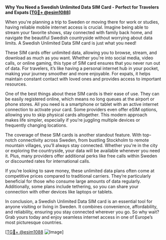 **Why You Need a Swedish Unlimited Data SIM Card - Perfect for Travelers and Expats [[TG💪+ @esim1088](https://t.me/s/esim1088)]**

When you're planning a trip to Sweden or moving there for work or studies, having reliable mobile internet access is crucial. Imagine being able to stream your favorite shows, stay connected with family back home, and navigate the beautiful Swedish countryside without worrying about data limits. A Swedish Unlimited Data SIM card is just what you need! 

These SIM cards offer unlimited data, allowing you to browse, stream, and download as much as you want. Whether you're into social media, video calls, or online gaming, this type of SIM card ensures that you never run out of data. For travelers, it’s like having a personal internet hub in your pocket, making your journey smoother and more enjoyable. For expats, it helps maintain constant contact with loved ones and provides access to important resources.

One of the best things about these SIM cards is their ease of use. They can be easily registered online, which means no long queues at the airport or phone stores. All you need is a smartphone or tablet with an active internet connection to activate your card. Some providers even offer eSIM options, allowing you to skip physical cards altogether. This modern approach makes life simpler, especially if you’re juggling multiple devices or frequently changing locations.

The coverage of these SIM cards is another standout feature. With top-notch connectivity across Sweden, from bustling Stockholm to remote mountain villages, you’ll always stay connected. Whether you're in the city or exploring the countryside, your data will be available whenever you need it. Plus, many providers offer additional perks like free calls within Sweden or discounted rates for international calls.

If you’re looking to save money, these unlimited data plans often come at competitive prices compared to traditional carriers. They’re particularly beneficial for those who consume large amounts of data regularly. Additionally, some plans include tethering, so you can share your connection with other devices like laptops or tablets.

In conclusion, a Swedish Unlimited Data SIM card is an essential tool for anyone visiting or living in Sweden. It combines convenience, affordability, and reliability, ensuring you stay connected wherever you go. So why wait? Grab yours today and enjoy seamless internet access in one of Europe’s most picturesque countries. 

[[TG💪+ @esim1088](https://t.me/s/esim1088) ![Image](https://i.postimg.cc/Y0z9fWf4/image.png)]
